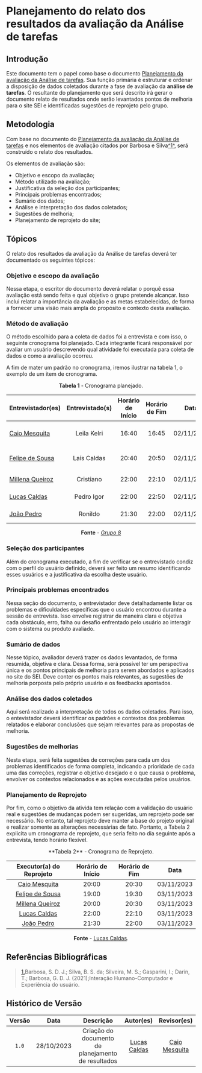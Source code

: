 # Planejamento do relato dos resultados da avaliação da Análise de tarefas

## Introdução

Este documento tem o papel como base o documento [Planejamento da avaliação da Análise de tarefas](./planejamento-avaliacao-analise-tarefas.md). Sua função primária é estruturar e ordenar a disposição de dados coletados durante a fase de avaliação da **análise de tarefas**. O resultante do planejamento que será descrito irá gerar o documento relato de resultados onde serão levantados pontos de melhoria para o site SEI e identificadas sugestões de reprojeto pelo grupo.

## Metodologia

Com base no documento do [Planejamento da avaliação da Análise de tarefas](./planejamento-avaliacao-analise-tarefas.md) e nos elementos de avaliação citados por Barbosa e Silva<a id="anchor_1" href="#REF1">^1^</a>, será construído o relato dos resultados.

Os elementos de avaliação são:

- Objetivo e escopo da avaliação;
- Método utilizado na avaliação;
- Justificativa da seleção dos participantes;
- Principais problemas encontrados;
- Sumário dos dados;
- Análise e interpretação dos dados coletados;
- Sugestões de melhoria;
- Planejamento de reprojeto do site;

## Tópicos

O relato dos resultados da avaliação da Análise de tarefas deverá ter documentado os seguintes tópicos:

### Objetivo e escopo da avaliação

Nessa etapa, o escritor do documento deverá relatar o porquê essa avaliação está sendo feita e qual objetivo o grupo pretende alcançar. Isso inclui relatar a importância da avaliação e as metas estabelecidas, de forma a fornecer uma visão mais ampla do propósito e contexto desta avaliação.

### Método de avaliação

O método escolhido para a coleta de dados foi a entrevista e com isso, o seguinte cronograma foi planejado. Cada integrante ficará responsável por avaliar um usuário descrevendo qual atividade foi executada para coleta de dados e como a avaliação ocorreu.

A fim de mater um padrão no cronograma, iremos ilustrar na tabela 1, o exemplo de um item de cronograma.


<center>

**Tabela 1** - Cronograma planejado.

| Entrevistador(es)                              | Entrevistado(s) | Horário de Início | Horário de Fim |    Data    |          Local          |
| ---------------------------------------------- | :-------------: | :---------------: | :------------: | :--------: | :---------------------: |
| [Caio Mesquita](https://github.com/Caiomesvie) |  Leila Kelri  |       16:40       |     16:45      | 02/11/2023 | Plataforma Google Meet  |
| [Felipe de Sousa](https://github.com/fsousac)  | Laís Caldas |       20:40       |     20:50      | 02/11/2023 | Plataforma Google Meets |
| [Millena Queiroz](https://github.com/MillenaQueiroz) | Cristiano |       22:00       |     22:10      | 02/11/2023 |   Plataforma Discord    |
| [Lucas Caldas](https://github.com/lucascaldasb)   |  Pedro Igor  |       22:00       |     22:50      | 02/11/2023 |   Plataforma Discord    |
|  [João Pedro](https://github.com/JoosPerro) | Ronildo  |       21:30       |    22:00      | 02/11/2023 | Plataforma Discord

**Fonte** - _[Grupo 8](https://interacao-humano-computador.github.io/2023.2-SEI-GDF/#/README)_

</center>

### Seleção dos participantes

Além do cronograma executado, a fim de verificar se o entrevistado condiz com o perfil do usuário definido, deverá ser feito um resumo identificando esses usuários e a justificativa da escolha deste usuário.

### Principais problemas encontrados

Nessa seção do documento, o entrevistador deve detalhadamente listar os problemas e dificuldades específicas que o usuário encontrou durante a sessão de entrevista. Isso envolve registrar de maneira clara e objetiva cada obstáculo, erro, falha ou desafio enfrentado pelo usuário ao interagir com o sistema ou produto avaliado.

### Sumário de dados

Nesse tópico, avaliador deverá trazer os dados levantados, de forma resumida, objetiva e clara. Dessa forma, será possível ter um perspectiva única e os pontos principais de melhoria para serem abordados e aplicados no site do SEI. Deve conter os pontos mais relevantes, as sugestões de melhoria porposta pelo próprio usuário e os feedbacks apontados.

### Análise dos dados coletados

Aqui será realizado a interpretação de todos os dados coletados. Para isso, o entevistador deverá identificar os padrões e contextos dos problemas relatados e elaborar conclusões que sejam relevantes para as propostas de melhoria.

### Sugestões de melhorias

Nesta etapa, será feita sugestões de correções para cada um dos problemas identificados de forma completa, indicando a prioridade de cada uma das correções, registrar o objetivo desejado e o que causa o problema, envolver os contextos relacionados e as ações executadas pelos usuários.

### Planejamento de Reprojeto

Por fim, como o objetivo da ativida tem relação com a validação do usuário real e sugestões de mudanças podem ser sugeridas, um reprojeto pode ser necessário. No entanto, tal reprojeto deve manter a base do projeto original e realizar somente as alterações necessárias de fato. Portanto, a Tabela 2 explicita um cronograma de reprojeto, que seria feito no dia seguinte após a entrevista, tendo horário flexível.

<center>
**Tabela 2** - Cronograma de Reprojeto.

| Executor(a) do Reprojeto  | Horário de Início | Horário de Fim |    Data    |
| :----------------:  | :---------------: | :------------: | :--------: |
|  [Caio Mesquita](https://github.com/Caiomesvie)  |          20:00       |     20:30       | 03/11/2023 |
|  [Felipe de Sousa](https://github.com/fsousac)  |          19:00       |     19:30      | 03/11/2023 |
|  [Millena Queiroz](https://github.com/MillenaQueiroz)  |         20:00       |     20:30      | 03/11/2023 |
|  [Lucas Caldas](https://github.com/lucascaldasb) |          22:00       |     22:10      | 03/11/2023 |
|  [João Pedro](https://github.com/JoosPerro) |          21:30       |    22:00      | 03/11/2023 |

**Fonte** - [Lucas Caldas](https://github.com/lucascaldasb).
</center>

## Referências Bibliográficas

> <a id="REF1" href="#anchor_1">1.</a>Barbosa, S. D. J.; Silva, B. S. da; Silveira, M. S.; Gasparini, I.; Darin, T.; Barbosa, G. D. J. (2021);Interação Humano-Computador e Experiência do usuário.


## Histórico de Versão

| Versão |    Data    |                        Descrição                        |    Autor(es)     |  Revisor(es)  |
| :----: | :--------: | :-----------------------------------------------------: | :--------------: | :-----------: |
| `1.0`  | 28/10/2023 | Criação do documento de planejamento de resultados | [Lucas Caldas](https://github.com/lucascaldasb) | [Caio Mesquita](https://github.com/Caiomesvie) |
